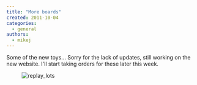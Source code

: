 ```yaml
---
title: "More boards"
created: 2011-10-04
categories: 
  - general
authors: 
  - mikej
---
```


Some of the new toys... Sorry for the lack of updates, still working on the new website. I'll start taking orders for these later this week.

<figure>

![replay_lots](@assets/images/post/replay_lots.jpg)

</figure>
